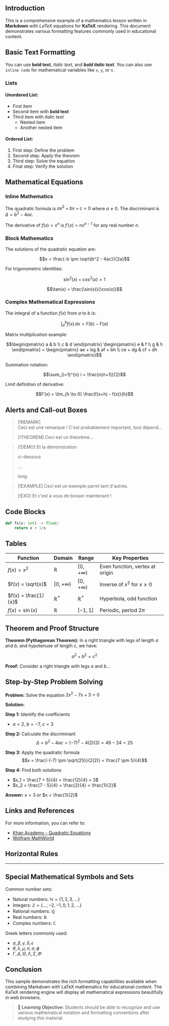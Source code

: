 
## Introduction

This is a comprehensive example of a mathematics lesson written in **Markdown** with *LaTeX* equations for **KaTeX** rendering. This document demonstrates various formatting features commonly used in educational content.

## Basic Text Formatting

You can use **bold text**, *italic text*, and ***bold italic text***. You can also use `inline code` for mathematical variables like `x`, `y`, or `n`.

### Lists

#### Unordered List:
- First item
- Second item with **bold text**
- Third item with *italic text*
  - Nested item
  - Another nested item

#### Ordered List:
1. First step: Define the problem
2. Second step: Apply the theorem
3. Third step: Solve the equation
4. Final step: Verify the solution

## Mathematical Equations

### Inline Mathematics

The quadratic formula is $ax^2 + bx + c = 0$ where $a \neq 0$. The discriminant is $\Delta = b^2 - 4ac$.

The derivative of $f(x) = x^n$ is $f'(x) = nx^{n-1}$ for any real number $n$.

### Block Mathematics

The solutions of the quadratic equation are:

$$x = \frac{-b \pm \sqrt{b^2 - 4ac}}{2a}$$

For trigonometric identities:

$$\sin^2(x) + \cos^2(x) = 1$$

$$\tan(x) = \frac{\sin(x)}{\cos(x)}$$

### Complex Mathematical Expressions

The integral of a function $f(x)$ from $a$ to $b$ is:

$$\int_a^b f(x) \, dx = F(b) - F(a)$$

Matrix multiplication example:

$$\begin{pmatrix} a & b \\ c & d \end{pmatrix} \begin{pmatrix} e & f \\ g & h \end{pmatrix} = \begin{pmatrix} ae + bg & af + bh \\ ce + dg & cf + dh \end{pmatrix}$$

Summation notation:

$$\sum_{i=1}^{n} i = \frac{n(n+1)}{2}$$

Limit definition of derivative:

$$f'(x) = \lim_{h \to 0} \frac{f(x+h) - f(x)}{h}$$

## Alerts and Call-out Boxes

> [!REMARK]  
> Ceci est une remarque ! C'est probablement important, tout dépend...

> [!THEOREM]
> Ceci est un théorème...

> [!DEMO]
> Et la démonstration
> 
> ci-dessous
> 
> ...
> 
> long.

> [!EXAMPLE]
> Ceci est un exemple parmi tant d'autres.

> [!EXO]
> Et c'est à vous de bosser maintenant !

## Code Blocks

```python
def fx(x: int) -> float:
	return x + 1/x
```


## Tables

| Function | Domain | Range | Key Properties |
|----------|---------|-------|----------------|
| $f(x) = x^2$ | $\mathbb{R}$ | $[0, +\infty)$ | Even function, vertex at origin |
| $f(x) = \sqrt{x}$ | $[0, +\infty)$ | $[0, +\infty)$ | Inverse of $x^2$ for $x \geq 0$ |
| $f(x) = \frac{1}{x}$ | $\mathbb{R}^*$ | $\mathbb{R}^*$ | Hyperbola, odd function |
| $f(x) = \sin(x)$ | $\mathbb{R}$ | $[-1, 1]$ | Periodic, period $2\pi$ |

## Theorem and Proof Structure

**Theorem (Pythagorean Theorem):** In a right triangle with legs of length $a$ and $b$, and hypotenuse of length $c$, we have:

$$a^2 + b^2 = c^2$$

**Proof:** Consider a right triangle with legs $a$ and $b$...

## Step-by-Step Problem Solving

**Problem:** Solve the equation $2x^2 - 7x + 3 = 0$

**Solution:**

**Step 1:** Identify the coefficients
- $a = 2$, $b = -7$, $c = 3$

**Step 2:** Calculate the discriminant
$$\Delta = b^2 - 4ac = (-7)^2 - 4(2)(3) = 49 - 24 = 25$$

**Step 3:** Apply the quadratic formula
$$x = \frac{-(-7) \pm \sqrt{25}}{2(2)} = \frac{7 \pm 5}{4}$$

**Step 4:** Find both solutions
- $x_1 = \frac{7 + 5}{4} = \frac{12}{4} = 3$
- $x_2 = \frac{7 - 5}{4} = \frac{2}{4} = \frac{1}{2}$

**Answer:** $x = 3$ or $x = \frac{1}{2}$

## Links and References

For more information, you can refer to:
- [Khan Academy - Quadratic Equations](https://www.khanacademy.org)
- [Wolfram MathWorld](https://mathworld.wolfram.com)

## Horizontal Rules

---

## Special Mathematical Symbols and Sets

Common number sets:
- Natural numbers: $\mathbb{N} = \{1, 2, 3, ...\}$
- Integers: $\mathbb{Z} = \{..., -2, -1, 0, 1, 2, ...\}$
- Rational numbers: $\mathbb{Q}$
- Real numbers: $\mathbb{R}$
- Complex numbers: $\mathbb{C}$

Greek letters commonly used:
- $\alpha, \beta, \gamma, \delta, \epsilon$
- $\theta, \lambda, \mu, \pi, \sigma, \phi$
- $\Gamma, \Delta, \Theta, \Lambda, \Sigma, \Phi$

## Conclusion

This sample demonstrates the rich formatting capabilities available when combining Markdown with LaTeX mathematics for educational content. The KaTeX rendering engine will display all mathematical expressions beautifully in web browsers.

> **:dart: Learning Objective:** Students should be able to recognize and use various mathematical notation and formatting conventions after studying this material.